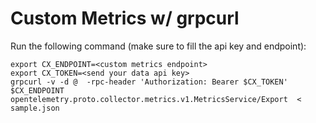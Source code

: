 Custom Metrics w/ grpcurl
=========================

Run the following command (make sure to fill the api key and endpoint):

```
export CX_ENDPOINT=<custom metrics endpoint>
export CX_TOKEN=<send your data api key>
grpcurl -v -d @  -rpc-header 'Authorization: Bearer $CX_TOKEN' $CX_ENDPOINT opentelemetry.proto.collector.metrics.v1.MetricsService/Export  < sample.json
```